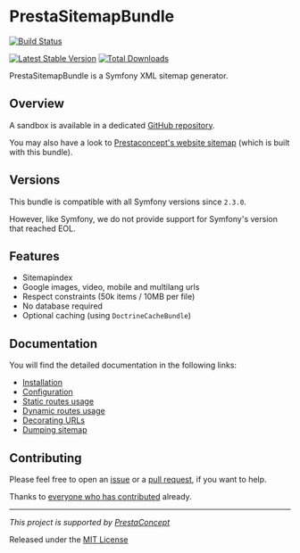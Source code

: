 # PrestaSitemapBundle

[![Build Status](https://secure.travis-ci.org/prestaconcept/PrestaSitemapBundle.png)](http://travis-ci.org/prestaconcept/PrestaSitemapBundle)

[![Latest Stable Version](https://poser.pugx.org/presta/sitemap-bundle/v/stable.png)](https://packagist.org/packages/presta/sitemap-bundle)
[![Total Downloads](https://poser.pugx.org/presta/sitemap-bundle/downloads.png)](https://packagist.org/packages/presta/sitemap-bundle)


PrestaSitemapBundle is a Symfony XML sitemap generator.


## Overview

A sandbox is available in a dedicated [GitHub repository](https://github.com/yann-eugone/presta-sitemap-test-project).

You may also have a look to [Prestaconcept's website sitemap](https://www.prestaconcept.net/sitemap.xml) 
(which is built with this bundle).


## Versions

This bundle is compatible with all Symfony versions since `2.3.0`.

However, like Symfony, we do not provide support for Symfony's version that reached EOL.


## Features

 * Sitemapindex
 * Google images, video, mobile and multilang urls
 * Respect constraints (50k items / 10MB per file)
 * No database required
 * Optional caching (using `DoctrineCacheBundle`)


## Documentation

You will find the detailed documentation in the following links:

* [Installation](Resources/doc/1-installation.md)
* [Configuration](Resources/doc/2-configuration.md)
* [Static routes usage](Resources/doc/3-static-routes-usage.md)
* [Dynamic routes usage](Resources/doc/4-dynamic-routes-usage.md)
* [Decorating URLs](Resources/doc/5-decorating-urls.md)
* [Dumping sitemap](Resources/doc/6-dumping-sitemap.md)


## Contributing

Please feel free to open an [issue](https://github.com/prestaconcept/PrestaSitemapBundle/issues) 
or a [pull request](https://github.com/prestaconcept/PrestaSitemapBundle), 
if you want to help.

Thanks to
[everyone who has contributed](https://github.com/prestaconcept/PrestaSitemapBundle/graphs/contributors) already.

---

*This project is supported by [PrestaConcept](http://www.prestaconcept.net)*

Released under the [MIT License](LICENSE)
